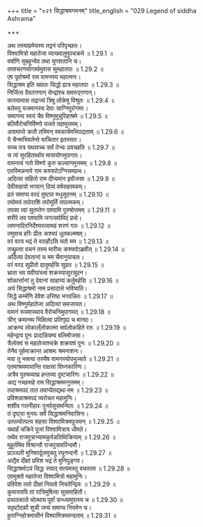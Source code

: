 +++
title = "०२९ सिद्धाश्रमगमनम्"
title_english = "029 Legend of siddha Ashrama"

+++

अथ तस्याप्रमेयस्य तद्वनं परिपृच्छतः।  
विश्वामित्रो महातेजा व्याख्यातुमुपचक्रमे ॥ 1.29.1 ॥   
वर्षाणि सुबहून्येव तथा युगशतानि च।  
तपश्चरणयोगार्थमुवास सुमहातपाः ॥ 1.29.2 ॥   
एष पूर्वाश्रमो राम वामनस्य महात्मनः।  
सिद्धाश्रम इति ख्यातः सिद्धो ह्यत्र महातपाः ॥ 1.29.3 ॥   
निर्जित्य दैवतगणान् सेन्द्रांश्च समरुद्गणान्।  
कारयामास तद्राज्यं त्रिषु लोकेषु विश्रुतः ॥ 1.29.4 ॥   
बलेस्तु यजमानस्य देवाः साग्निपुरोगमाः।  
समागम्य स्वयं चैव विष्णुमूचुरिहाश्रमे ॥ 1.29.5 ॥   
बलिर्वैरोचनिर्विष्णो यजते यज्ञमुत्तमम्।  
असमाप्ते क्रतौ तस्मिन् स्वकार्यमभिपद्यताम् ॥ 1.29.6 ॥   
ये चैनमभिवर्तन्ते याचितार इतस्ततः।  
यच्च यत्र यथावच्च सर्वं तेभ्यः प्रयच्छति ॥ 1.29.7 ॥   
स त्वं सुरहितार्थाय मायायोगमुपागतः।  
वामनत्वं गतो विष्णो कुरु कल्याणमुत्तमम् ॥ 1.29.8 ॥   
एतस्मिन्नन्तरे राम कश्यपोऽग्निसमप्रभः।  
अदित्या सहितो राम दीप्यमान इवौजसा ॥ 1.29.9 ॥   
देवीसहायो भगवान् दिव्यं वर्षसहस्रकम्।  
व्रतं समाप्य वरदं तुष्टाव मधुसूदनम् ॥ 1.29.10 ॥   
तपोमयं तपोराशिं तपोमूर्तिं तपात्मकम्।  
तपसा त्वां सुतप्तेन पश्यामि पुरुषोत्तमम् ॥ 1.29.11 ॥   
शरीरे तव पश्यामि जगत्सर्वमिदं प्रभो।  
त्वमनादिरनिर्देश्यस्त्वामहं शरणं गतः ॥ 1.29.12 ॥   
तमुवाच हरिः प्रीतः कश्यपं धूतकल्मषम्।  
वरं वरय भद्रं ते वरार्होऽसि मतो मम ॥ 1.29.13 ॥   
तच्छ्रुत्वा वचनं तस्य मारीचः कश्यपोऽब्रवीत् ॥ 1.29.14 ॥   
अदित्या देवतानां च मम चैवानुयाचतः।  
वरं वरद सुप्रीतो दातुमर्हसि सुव्रत ॥ 1.29.15 ॥   
भ्राता भव यवीयांस्त्वं शक्रस्यासुरसूदन।  
शोकार्त्तानां तु देवानां साहाय्यं कर्तुमर्हसि ॥ 1.29.16 ॥   
अयं सिद्धाश्रमो नाम प्रसादात्ते भविष्यति।  
सिद्धे कर्म्मणि देवेश उत्तिष्ठ भगवन्नितः ॥ 1.29.17 ॥   
अथ विष्णुर्महातेजा अदित्यां समजायत।  
वामनं रूपमास्थाय वैरोचनिमुपागमत् ॥ 1.29.18 ॥   
त्रीन् क्रमानथ भिक्षित्वा प्रतिगृह्य च मानदः।  
आक्रम्य लोकाल्ँलोकात्मा सर्वलोकहिते रतः ॥ 1.29.19 ॥   
महेन्द्राय पुनः प्रादान्नियम्य बलिमोजसा।  
त्रैलोक्यं स महातेजाश्चक्रे शक्रवशं पुनः ॥ 1.29.20 ॥   
तेनैव पूर्वमाक्रान्त आश्रमः श्रमनाशनः।  
मया तु भक्त्या तस्यैष वामनस्योपभुज्यते ॥ 1.29.21 ॥   
एतमाश्रममायान्ति राक्षसा विघ्नकारिणः।  
अत्रैव पुरुषव्याघ्र हन्तव्या दुष्टचारिणः ॥ 1.29.22 ॥   
अद्य गच्छामहे राम सिद्धाश्रममनुत्तमम्।  
तदाश्रमपदं तात तवाप्येतद्यथा मम ॥ 1.29.23 ॥   
प्रविशन्नाश्रमपदं व्यरोचत महामुनिः।  
शशीव गतनीहारः पुनर्वसुसमन्वितः ॥ 1.29.24 ॥   
तं दृष्ट्वा मुनयः सर्वे सिद्धाश्रमनिवासिनः।  
उत्पत्योत्पत्य सहसा विश्वामित्रमपूजयन् ॥ 1.29.25 ॥   
यथार्हं चक्रिरे पूजां विश्वामित्राय धीमते।  
तथैव राजपुत्राभ्यामकुर्वन्नतिथिक्रियाम् ॥ 1.29.26 ॥   
मुहूर्तमिव विश्रान्तौ राजपुत्रावरिन्दमौ।  
प्राञ्जली मुनिशार्दूलमूचतू रघुनन्दनौ ॥ 1.29.27 ॥   
अद्यैव दीक्षां प्रविश भद्रं ते मुनिपुङ्गव।  
सिद्धाश्रमोऽयं सिद्धः स्यात् सत्यमस्तु वचस्तव ॥ 1.29.28 ॥   
एवमुक्तो महातेजा विश्वामित्रो महामुनिः।  
प्रविवेश ततो दीक्षां नियतो नियतेन्द्रियः ॥ 1.29.29 ॥   
कुमारावपि तां रात्रिमुषित्वा सुसमाहितौ।  
प्रभातकाले चोत्थाय पूर्वां सन्ध्यामुपास्य च ॥ 1.29.30 ॥   
स्पृष्टोदकौ शुची जप्यं समाप्य नियमेन च।  
हुताग्निहोत्रमासीनं विश्वामित्रमवन्दताम् ॥ 1.29.31 ॥   
